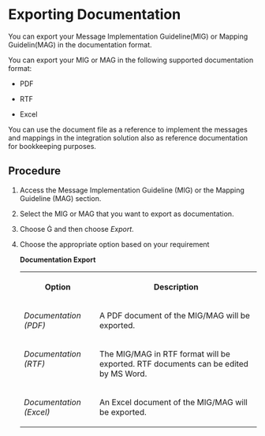 <!-- loiof7dbd2da10be484eb20ac6cb21e548fd -->

<link rel="stylesheet" type="text/css" href="../css/sap-icons.css"/>

# Exporting Documentation

You can export your Message Implementation Guideline\(MIG\) or Mapping Guidelin\(MAG\) in the documentation format.

You can export your MIG or MAG in the following supported documentation format:

-   PDF

-   RTF
-   Excel

You can use the document file as a reference to implement the messages and mappings in the integration solution also as reference documentation for bookkeeping purposes.



<a name="loiof7dbd2da10be484eb20ac6cb21e548fd__section_lyr_qtj_4tb"/>

## Procedure

1.  Access the Message Implementation Guideline \(MIG\) or the Mapping Guideline \(MAG\) section.

2.  Select the MIG or MAG that you want to export as documentation.
3.  Choose <span class="SAP-icons"></span> and then choose *Export*.
4.  Choose the appropriate option based on your requirement

    **Documentation Export**


    <table>
    <tr>
    <th valign="top">

    Option


    
    </th>
    <th valign="top">

    Description


    
    </th>
    </tr>
    <tr>
    <td valign="top">
    
    *Documentation \(PDF\)*


    
    </td>
    <td valign="top">
    
    A PDF document of the MIG/MAG will be exported.


    
    </td>
    </tr>
    <tr>
    <td valign="top">
    
    *Documentation \(RTF\)*


    
    </td>
    <td valign="top">
    
    The MIG/MAG in RTF format will be exported. RTF documents can be edited by MS Word.


    
    </td>
    </tr>
    <tr>
    <td valign="top">
    
    *Documentation \(Excel\)*


    
    </td>
    <td valign="top">
    
    An Excel document of the MIG/MAG will be exported.


    
    </td>
    </tr>
    </table>
    

